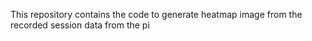 This repository contains the code to generate heatmap image from the recorded session data from the pi


